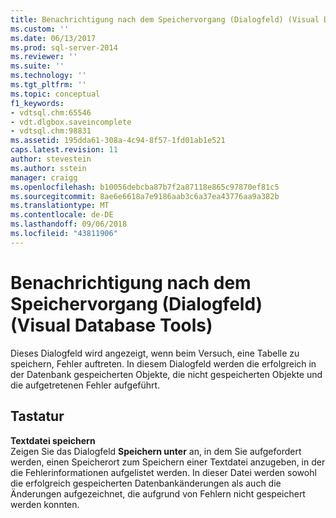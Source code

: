 ```yaml
---
title: Benachrichtigung nach dem Speichervorgang (Dialogfeld) (Visual Database Tools) | Microsoft-Dokumentation
ms.custom: ''
ms.date: 06/13/2017
ms.prod: sql-server-2014
ms.reviewer: ''
ms.suite: ''
ms.technology: ''
ms.tgt_pltfrm: ''
ms.topic: conceptual
f1_keywords:
- vdtsql.chm:65546
- vdt.dlgbox.saveincomplete
- vdtsql.chm:98831
ms.assetid: 195dda61-308a-4c94-8f57-1fd01ab1e521
caps.latest.revision: 11
author: stevestein
ms.author: sstein
manager: craigg
ms.openlocfilehash: b10056debcba87b7f2a87118e865c97870ef81c5
ms.sourcegitcommit: 8ae6e6618a7e9186aab3c6a37ea43776aa9a382b
ms.translationtype: MT
ms.contentlocale: de-DE
ms.lasthandoff: 09/06/2018
ms.locfileid: "43811906"
---
```

# <a name="post-save-notifications-dialog-box-visual-database-tools"></a>Benachrichtigung nach dem Speichervorgang (Dialogfeld) (Visual Database Tools)
  Dieses Dialogfeld wird angezeigt, wenn beim Versuch, eine Tabelle zu speichern, Fehler auftreten. In diesem Dialogfeld werden die erfolgreich in der Datenbank gespeicherten Objekte, die nicht gespeicherten Objekte und die aufgetretenen Fehler aufgeführt.  
  
## <a name="options"></a>Tastatur  
 **Textdatei speichern**  
 Zeigen Sie das Dialogfeld **Speichern unter** an, in dem Sie aufgefordert werden, einen Speicherort zum Speichern einer Textdatei anzugeben, in der die Fehlerinformationen aufgelistet werden. In dieser Datei werden sowohl die erfolgreich gespeicherten Datenbankänderungen als auch die Änderungen aufgezeichnet, die aufgrund von Fehlern nicht gespeichert werden konnten.  
  
  
